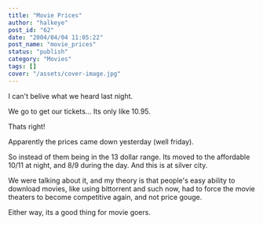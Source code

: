 ```yaml
---
title: "Movie Prices"
author: "halkeye"
post_id: "62"
date: "2004/04/04 11:05:22"
post_name: "movie_prices"
status: "publish"
category: "Movies"
tags: []
cover: "/assets/cover-image.jpg"
---
```


I can't belive what we heard last night.

We go to get our tickets... Its only like 10.95.

Thats right!

Apparently the prices came down yesterday (well friday).

So instead of them being in the 13 dollar range. Its moved to the affordable 10/11 at night, and 8/9 during the day. And this is at silver city.

We were talking about it, and my theory is that people's easy ability to download movies, like using bittorrent and such now, had to force the movie theaters to become competitive again, and not price gouge.

Either way, its a good thing for movie goers.